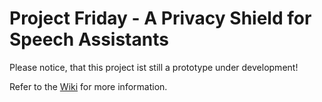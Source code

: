 # Project Friday - A Privacy Shield for Speech Assistants

Please notice, that this project ist still a prototype under development!

Refer to the [Wiki](../../wiki) for more information.
